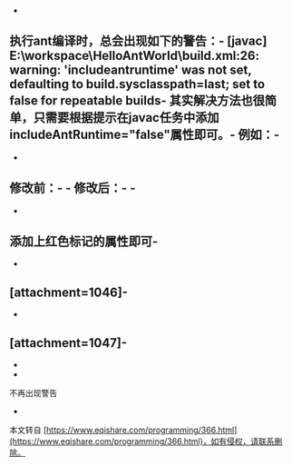 -
执行ant编译时，总会出现如下的警告：-
\[javac\] E:\\workspace\\HelloAntWorld\\build.xml:26: warning: 'includeantruntime' was not set, defaulting to build.sysclasspath=last; set to false for repeatable builds-
其实解决方法也很简单，只需要根据提示在javac任务中添加includeAntRuntime="false"属性即可。-
例如：-
-
-
修改前：-
 <javac srcdir="${srcDir}" destdir="${binDir}" />-
修改后：-
 <javac srcdir="${srcDir}" destdir="${binDir}" includeAntRuntime="false" />-
-
-
添加上红色标记的属性即可-
-
-
\[attachment=1046\]-
-
-
\[attachment=1047\]-
-
-
-
不再出现警告

-

本文转自 [https://www.eqishare.com/programming/366.html](https://www.eqishare.com/programming/366.html)，如有侵权，请联系删除。